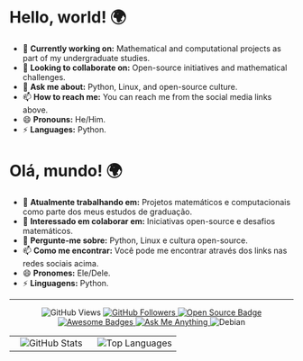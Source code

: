# Hello, world! 🌍

- 🔭 **Currently working on:** Mathematical and computational projects as part of my undergraduate studies.
- 👯 **Looking to collaborate on:** Open-source initiatives and mathematical challenges.
- 💬 **Ask me about:** Python, Linux, and open-source culture.
- 📫 **How to reach me:** You can reach me from the social media links above.
- 😄 **Pronouns:** He/Him.
- ⚡ **Languages:** Python.

# Olá, mundo! 🌍

- 🔭 **Atualmente trabalhando em:** Projetos matemáticos e computacionais como parte dos meus estudos de graduação.
- 👯 **Interessado em colaborar em:** Iniciativas open-source e desafios matemáticos.
- 💬 **Pergunte-me sobre:** Python, Linux e cultura open-source.
- 📫 **Como me encontrar:** Você pode me encontrar através dos links nas redes sociais acima.
- 😄 **Pronomes:** Ele/Dele.
- ⚡ **Linguagens:** Python.

---

<p align="center">
    <img src="https://views.whatilearened.today/views/github/lucasamtaylor01/views.svg" alt="GitHub Views"/>
    <a href="https://github.com/lucasamtaylor01/">
        <img src="https://img.shields.io/github/followers/lucasamtaylor01?color=%234CC61E&label=GitHub%20Followers%20%3A" alt="GitHub Followers"/>
    </a>
    <a href="https://github.com/lucasamtaylor01?tab=repositories">
        <img src="https://badges.frapsoft.com/os/v2/open-source.svg?v=103" alt="Open Source Badge"/>
    </a>
    <a href="https://github.com/Naereen/badges">
        <img src="https://img.shields.io/badge/badges-awesome-green.svg" alt="Awesome Badges"/>
    </a>
    <a href="mailto:lucasamtaylor01@gmail.com?subject=[GitHub]%20🔥%20Ask%20me%20anything&body=Hello%20Lucas%2C%0A%0AI%20am%20sending%20you%20this%20mail%20after%20seeing%20your%20GitHub%20profile%20to...">
        <img src="https://img.shields.io/badge/Ask%20me-anything-1abc9c.svg" alt="Ask Me Anything"/>
    </a>
    <img src="https://img.shields.io/badge/Os-Debian-a80030" alt="Debian"/>
</p>

<table align="center">
  <tr>
    <td align="center" style="width: 50%;">
      <img src="https://github-readme-stats.vercel.app/api/?username=lucasamtaylor01&show_icons=true&title_color=fffffff&icon_color=000000&text_color=000000" alt="GitHub Stats"/>
    </td>
    <td align="center" style="width: 50%;">
      <img src="https://github-readme-stats.anuraghazra1.vercel.app/api/top-langs/?username=lucasamtaylor01" alt="Top Languages"/>
    </td>
  </tr>
</table>
